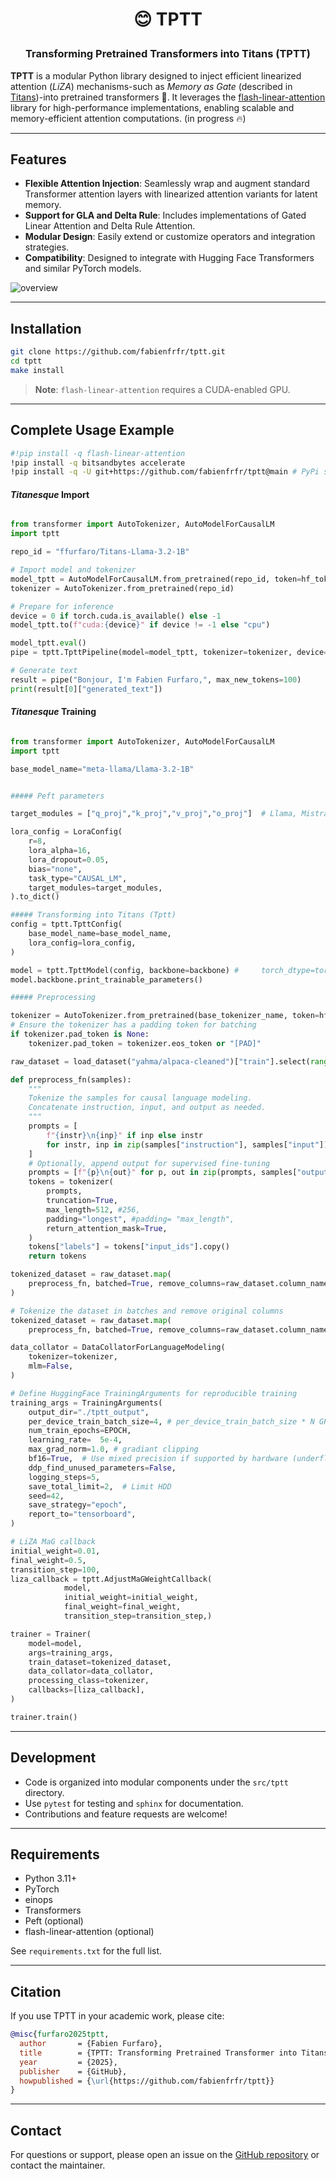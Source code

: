 <h1 align="center"> <p>😊 TPTT</p></h1>
<h3 align="center">
    <p>Transforming Pretrained Transformers into Titans (TPTT) </p>
</h3>

**TPTT** is a modular Python library designed to inject efficient linearized attention (*LiZA*) mechanisms-such as *Memory as Gate* (described in [Titans](https://arxiv.org/html/2501.00663v1))-into pretrained transformers 🤗.
It leverages the [flash-linear-attention](https://github.com/fla-org/flash-linear-attention) library for high-performance implementations, enabling scalable and memory-efficient attention computations. (in progress 🔥)

---

## Features

- **Flexible Attention Injection**: Seamlessly wrap and augment standard Transformer attention layers with linearized attention variants for latent memory.
- **Support for GLA and Delta Rule**: Includes implementations of Gated Linear Attention and Delta Rule Attention.
- **Modular Design**: Easily extend or customize operators and integration strategies.
- **Compatibility**: Designed to integrate with Hugging Face Transformers and similar PyTorch models.


![overview](./docs/fig.png)


---

## Installation

```bash
git clone https://github.com/fabienfrfr/tptt.git
cd tptt
make install
```

> **Note**: `flash-linear-attention` requires a CUDA-enabled GPU.

---

## Complete Usage Example

```bash
#!pip install -q flash-linear-attention
!pip install -q bitsandbytes accelerate
!pip install -q -U git+https://github.com/fabienfrfr/tptt@main # PyPi soon
```

#### *Titanesque* Import


```python

from transformer import AutoTokenizer, AutoModelForCausalLM
import tptt

repo_id = "ffurfaro/Titans-Llama-3.2-1B"

# Import model and tokenizer
model_tptt = AutoModelForCausalLM.from_pretrained(repo_id, token=hf_token, trust_remote_code=True)
tokenizer = AutoTokenizer.from_pretrained(repo_id)

# Prepare for inference
device = 0 if torch.cuda.is_available() else -1
model_tptt.to(f"cuda:{device}" if device != -1 else "cpu")

model_tptt.eval()
pipe = tptt.TpttPipeline(model=model_tptt, tokenizer=tokenizer, device=device)

# Generate text
result = pipe("Bonjour, I'm Fabien Furfaro,", max_new_tokens=100)
print(result[0]["generated_text"])

```

#### *Titanesque* Training


```python

from transformer import AutoTokenizer, AutoModelForCausalLM
import tptt

base_model_name="meta-llama/Llama-3.2-1B"


##### Peft parameters

target_modules = ["q_proj","k_proj","v_proj","o_proj"]  # Llama, Mistral, OLMo. Minimal : q_proj, v_proj

lora_config = LoraConfig(
    r=8,
    lora_alpha=16,
    lora_dropout=0.05,
    bias="none",
    task_type="CAUSAL_LM",
    target_modules=target_modules,
).to_dict()

##### Transforming into Titans (Tptt)
config = tptt.TpttConfig(
    base_model_name=base_model_name,
    lora_config=lora_config,
)

model = tptt.TpttModel(config, backbone=backbone) #     torch_dtype=torch.bfloat16, # for model trained in float32 
model.backbone.print_trainable_parameters()

##### Preprocessing

tokenizer = AutoTokenizer.from_pretrained(base_tokenizer_name, token=hf_token)
# Ensure the tokenizer has a padding token for batching
if tokenizer.pad_token is None:
    tokenizer.pad_token = tokenizer.eos_token or "[PAD]"

raw_dataset = load_dataset("yahma/alpaca-cleaned")["train"].select(range(N))

def preprocess_fn(samples):
    """
    Tokenize the samples for causal language modeling.
    Concatenate instruction, input, and output as needed.
    """
    prompts = [
        f"{instr}\n{inp}" if inp else instr
        for instr, inp in zip(samples["instruction"], samples["input"])
    ]
    # Optionally, append output for supervised fine-tuning
    prompts = [f"{p}\n{out}" for p, out in zip(prompts, samples["output"])]
    tokens = tokenizer(
        prompts,
        truncation=True,
        max_length=512, #256,
        padding="longest", #padding= "max_length",
        return_attention_mask=True,
    )
    tokens["labels"] = tokens["input_ids"].copy()
    return tokens

tokenized_dataset = raw_dataset.map(
    preprocess_fn, batched=True, remove_columns=raw_dataset.column_names
)

# Tokenize the dataset in batches and remove original columns
tokenized_dataset = raw_dataset.map(
    preprocess_fn, batched=True, remove_columns=raw_dataset.column_names)

data_collator = DataCollatorForLanguageModeling(
    tokenizer=tokenizer,
    mlm=False,
)

# Define HuggingFace TrainingArguments for reproducible training
training_args = TrainingArguments(
    output_dir="./tptt_output",
    per_device_train_batch_size=4, # per_device_train_batch_size * N GPU --> VRAM limit risk 
    num_train_epochs=EPOCH,
    learning_rate=  5e-4,
    max_grad_norm=1.0, # gradiant clipping
    bf16=True,  # Use mixed precision if supported by hardware (underflow gradient)
    ddp_find_unused_parameters=False, 
    logging_steps=5,
    save_total_limit=2,  # Limit HDD
    seed=42,
    save_strategy="epoch",
    report_to="tensorboard",
)

# LiZA MaG callback
initial_weight=0.01,
final_weight=0.5,
transition_step=100,
liza_callback = tptt.AdjustMaGWeightCallback(
            model,
            initial_weight=initial_weight,
            final_weight=final_weight,
            transition_step=transition_step,)

trainer = Trainer(
    model=model,
    args=training_args,
    train_dataset=tokenized_dataset,
    data_collator=data_collator,
    processing_class=tokenizer,
    callbacks=[liza_callback],
)

trainer.train()

```



---

## Development

- Code is organized into modular components under the `src/tptt` directory.
- Use `pytest` for testing and `sphinx` for documentation.
- Contributions and feature requests are welcome!

---

## Requirements

- Python 3.11+
- PyTorch
- einops
- Transformers
- Peft (optional)
- flash-linear-attention (optional)

See `requirements.txt` for the full list.

---

## Citation

If you use TPTT in your academic work, please cite:

```bibtex
@misc{furfaro2025tptt,
  author       = {Fabien Furfaro},
  title        = {TPTT: Transforming Pretrained Transformer into Titans},
  year         = {2025},
  publisher    = {GitHub},
  howpublished = {\url{https://github.com/fabienfrfr/tptt}}
}
```


---

## Contact

For questions or support, please open an issue on the [GitHub repository](https://github.com/fabienfrfr/tptt) or contact the maintainer.
